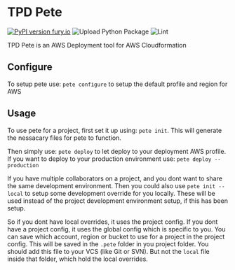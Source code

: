 # TPD Pete
[![PyPI version fury.io](https://badge.fury.io/py/tpd-pete.svg)](https://pypi.python.org/pypi/tpd-pete/)
![Upload Python Package](https://github.com/totalpunch/TPD-Pete/workflows/Upload%20Python%20Package/badge.svg)
![Lint](https://github.com/totalpunch/TPD-Pete/workflows/Lint/badge.svg)

TPD Pete is an AWS Deployment tool for AWS Cloudformation

## Configure

To setup pete use: `pete configure` to setup the default profile and region for AWS

## Usage

To use pete for a project, first set it up using: `pete init`.
This will generate the nessacary files for pete to function.

Then simply use: `pete deploy` to let deploy to your deployment AWS profile.
If you want to deploy to your production environment use: `pete deploy --production`

If you have multiple collaborators on a project, and you dont want to share the same development environment.
Then you could also use `pete init --local` to setup some development override for you locally.
These will be used instead of the project development environment setup, if this has been setup.

So if you dont have local overrides, it uses the project config.
If you dont have a project config, it uses the global config which is specific to you.
You can save which account, region or bucket to use for a project in the project config.
This will be saved in the `.pete` folder in you project folder.
You should add this file to your VCS (like Git or SVN).
But not the `local` file inside that folder, which hold the local overrides.
